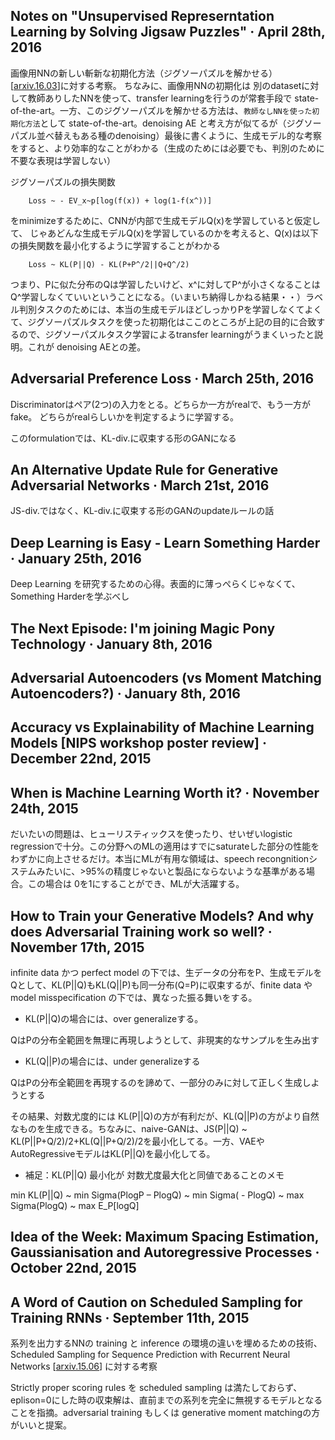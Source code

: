 ## Notes on "Unsupervised Represerntation Learning by Solving Jigsaw Puzzles" · April 28th, 2016

画像用NNの新しい斬新な初期化方法（ジグソーパズルを解かせる）[[arxiv.16.03](https://arxiv.org/abs/1603.09246)]に対する考察。
ちなみに、画像用NNの初期化は 別のdatasetに対して教師ありしたNNを使って、transfer learningを行うのが常套手段で state-of-the-art。一方、このジグソーパズルを解かせる方法は、`教師なしNNを使った初期化方法`として state-of-the-art。denoising AE と考え方が似てるが（ジグソーパズル並べ替えもある種のdenoising）最後に書くように、生成モデル的な考察をすると、より効率的なことがわかる（生成のためには必要でも、判別のために不要な表現は学習しない）

ジグソーパズルの損失関数
```
    Loss ~ - EV_x~p[log(f(x)) + log(1-f(x^))]
```
をminimizeするために、CNNが内部で生成モデルQ(x)を学習していると仮定して、
じゃあどんな生成モデルQ(x)を学習しているのかを考えると、Q(x)は以下の損失関数を最小化するように学習することがわかる
```
    Loss ~ KL(P||Q) - KL(P+P^/2||Q+Q^/2)
```
つまり、Pに似た分布のQは学習したいけど、x^に対してP^が小さくなることはQ^学習しなくていいということになる。（いまいち納得しかねる結果・・）ラベル判別タスクのためには、本当の生成モデルほどしっかりPを学習しなくてよくて、ジグソーパズルタスクを使った初期化はここのところが上記の目的に合致するので、ジグソーパズルタスク学習によるtransfer learningがうまくいったと説明。これが denoising AEとの差。

## Adversarial Preference Loss · March 25th, 2016

Discriminatorはペア(2つ)の入力をとる。どちらか一方がrealで、もう一方がfake。
どちらがrealらしいかを判定するように学習する。

このformulationでは、KL-div.に収束する形のGANになる

## An Alternative Update Rule for Generative Adversarial Networks · March 21st, 2016

JS-div.ではなく、KL-div.に収束する形のGANのupdateルールの話

## Deep Learning is Easy - Learn Something Harder · January 25th, 2016

Deep Learning を研究するための心得。表面的に薄っぺらくじゃなくて、Something Harderを学ぶべし

## The Next Episode: I'm joining Magic Pony Technology · January 8th, 2016

## Adversarial Autoencoders (vs Moment Matching Autoencoders?) · January 8th, 2016

## Accuracy vs Explainability of Machine Learning Models [NIPS workshop poster review] · December 22nd, 2015

## When is Machine Learning Worth it? · November 24th, 2015

だいたいの問題は、ヒューリスティックスを使ったり、せいぜいlogistic regressionで十分。この分野へのMLの適用はすでにsaturateした部分の性能をわずかに向上させるだけ。本当にMLが有用な領域は、speech recongnitionシステムみたいに、>95%の精度じゃないと製品にならないような基準がある場合。この場合は 0を1にすることができ、MLが大活躍する。

## How to Train your Generative Models? And why does Adversarial Training work so well? · November 17th, 2015

infinite data かつ perfect model の下では、生データの分布をP、生成モデルをQとして、KL(P||Q)もKL(Q||P)も同一分布(Q=P)に収束するが、finite data や model misspecification の下では、異なった振る舞いをする。

* KL(P||Q)の場合には、over generalizeする。

QはPの分布全範囲を無理に再現しようとして、非現実的なサンプルを生み出す

* KL(Q||P)の場合には、under generalizeする

QはPの分布全範囲を再現するのを諦めて、一部分のみに対して正しく生成しようとする

その結果、対数尤度的には KL(P||Q)の方が有利だが、KL(Q||P)の方がより自然なものを生成できる。ちなみに、naive-GANは、JS(P||Q) ~ KL(P||P+Q/2)/2+KL(Q||P+Q/2)/2を最小化してる。一方、VAEやAutoRegressiveモデルはKL(P||Q)を最小化してる。

* 補足：KL(P||Q) 最小化が 対数尤度最大化と同値であることのメモ

min KL(P||Q)
~ min Sigma(PlogP – PlogQ)
~ min Sigma( - PlogQ)
~ max Sigma(PlogQ)
~ max E_P[logQ]

## Idea of the Week: Maximum Spacing Estimation, Gaussianisation and Autoregressive Processes · October 22nd, 2015

## A Word of Caution on Scheduled Sampling for Training RNNs · September 11th, 2015

系列を出力するNNの training と inference の環境の違いを埋めるための技術、
Scheduled Sampling for Sequence Prediction with Recurrent Neural Networks [[arxiv.15.06](https://arxiv.org/abs/1506.03099)] に対する考察

Strictly proper scoring rules を scheduled sampling は満たしておらず、eplison=0にした時の収束解は、直前までの系列を完全に無視するモデルとなることを指摘。adversarial training もしくは generative moment matchingの方がいいと提案。
